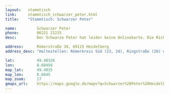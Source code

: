 ```yaml
---
layout:   stammtisch
link:     stammtisch_schwarzer_peter.html
title:    "Stammtisch: Schwarzer Peter"

name:         Schwarzer Peter
phone:        06221 21215
desc:         Der Schwarze Peter hat leider keine Onlinekarte. Die Richtung ist aber klar Deutsch, etwa Käsespätzle oder so Spiegeleier mit… uh… Fleisch… keine Ahnung, bin Vegi.

address:      Römerstraße 34, 69115 Heidelberg
address_desc: "Haltestellen: Römerkreis Süd (23, 24), Ringstraße (26) oder Stadtbücherei (5). Vom Bahnhof kann man den schwarzen Peter gut zu Fuß erreichen."

lat:          49.40326
lon:          8.68456
map_lat:      49.4035
map_lon:      8.6845
map_zoom:     17
gmaps_url:    https://maps.google.de/maps?q=Schwarzer%20Peter%20Heidelberg
---
```


